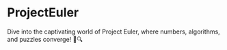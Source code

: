 # ProjectEuler
Dive into the captivating world of Project Euler, where numbers, algorithms, and puzzles converge! 🧮🔍
